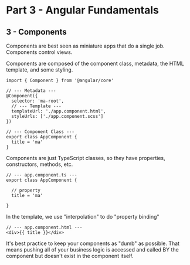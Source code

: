 # Part 3 - Angular Fundamentals
## 3 - Components

Components are best seen as miniature apps that do a single job. Components control views.

Components are composed of the component class, metadata, the HTML template, and some styling.

```
import { Component } from '@angular/core'

// --- Metadata ---
@Component({
  selector: 'ma-root',
  // --- Template ---
  templateUrl: './app.component.html',
  styleUrls: ['./app.component.scss']
})

// --- Component Class ---
export class AppComponent {
  title = 'ma'
}

```

Components are just TypeScript classes, so they have properties, constructors, methods, etc.
```
// --- app.component.ts ---
export class AppComponent {
  
  // property
  title = 'ma'

}
```

In the template, we use "interpolation" to do "property binding"
```
// --- app.component.html ---
<div>{{ title }}</div>
```

It's best practice to keep your components as "dumb" as possible. That means pushing all of your business logic is accessed and called BY the component but doesn't exist in the component itself.
